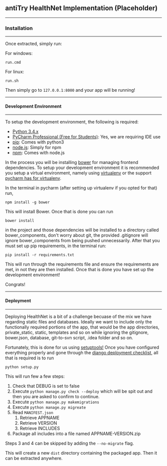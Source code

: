 ## antiTry HealthNet Implementation (Placeholder)
---

### Installation
---

Once extracted, simply run:

For windows:

    run.cmd

For linux:

    run.sh

Then simply go to `127.0.0.1:8000` and your app will be running! 

---
#### Development Environment
---
To setup the development environment, the following is required:

 - [Python 3.4.x](https://www.python.org/)
 - [PyCharm Professional (Free for Students)](https://www.jetbrains.com/pycharm/): Yes, we are requiring IDE use
 - [pip](https://pip.pypa.io/en/stable/): Comes with python3
 - [node.js](https://nodejs.org/en/): Simply for npm
 - [npm](https://www.npmjs.com/): Comes with node.js 

In the process you will be installing [bower](http://bower.io/) for managing frontend dependencies. To setup your development environment it is recommended you setup a virtual environment, namely using [virtualenv](https://virtualenv.readthedocs.org/en/latest/) or the support [pycharm has for virtualenv](https://www.jetbrains.com/pycharm/help/creating-virtual-environment.html).

In the terminal in pycharm (after setting up virtualenv if you opted for that) run,

    npm install -g bower

This will install Bower. Once that is done you can run

    bower install

in the project and those dependencies will be installed to a directory called bower\_components, don't worry about git, the provided .gitignore will ignore bower_components from being pushed unnecessarily. After that you must set up pip
requirements, in the terminal run:

    pip install -r requirements.txt

This will run through the requirements file and ensure the requirements are met, in not they are then installed. Once that is done you have set up the development environment! 

Congrats!

---
#### Deployment
---

Deploying HealthNet is a bit of a challenge becuase of the mix we have regarding static files and databases. Ideally we want to include only the functionally required portions of the app, that would be the app directories, private_static, static, templates and so on while ignoring the gitignore, bower.json, database, git-to-svn script, .idea folder and so on. 

Fortunately, this is done for us using [setuptools!](http://pythonhosted.org/setuptools/) Once you have configured everything properly and gone through the [django deployment checklist](https://docs.djangoproject.com/en/1.9/howto/deployment/checklist/), all that is required is to run

    python setup.py

This will run few a few steps:

1. Check that DEBUG is set to false
2. Execute `python manage.py check --deploy` which will be spit out and then you are asked to confirm to continue.
3. Execute `python manage.py makemigrations`
4. Execute `python manage.py migreate`
4. Read `MANIFEST.json`
    1. Retrieve APPNAME
    2. Retrieve VERSION
    3. Retrieve INCLUDES
5. Package all includes into a file named APPNAME-VERSION.zip

Steps 3 and 4 can be skipped by adding the `--no-migrate` flag. 

This will create a new `dist` directory containing the packaged app. Then it can be extracted anywhere.
